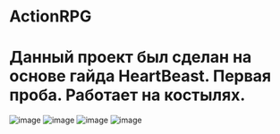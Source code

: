 # ActionRPG
# Данный проект был сделан на основе гайда HeartBeast. Первая проба. Работает на костылях.
![image](https://user-images.githubusercontent.com/48183867/192591523-e2e1b9b7-c391-4d1e-a470-93922483aa7c.png)
![image](https://user-images.githubusercontent.com/48183867/192591568-4d40a5f1-50ad-48af-a77c-2acbb39d3a02.png)
![image](https://user-images.githubusercontent.com/48183867/192591729-6c66c15d-fe32-4139-97fa-d0a0f227d2cc.png)
![image](https://user-images.githubusercontent.com/48183867/192591814-304e2507-8c91-4575-8f29-b30ca71f26b2.png)

